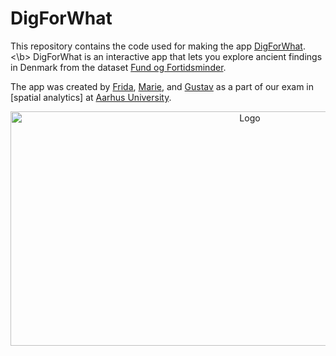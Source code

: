 # DigForWhat

This repository contains the code used for making the app [DigForWhat](https://vftgustav.shinyapps.io/DigForWhat/). <\b> 
DigForWhat is an interactive app that lets you explore ancient findings in Denmark from the dataset [Fund og Fortidsminder](https://www.kulturarv.dk/fundogfortidsminder/).

The app was created by [Frida](github.com/frillecode/), [Marie](github.com/marmor97), and [Gustav](github.com/guscode/) as a part of our exam in [spatial analytics] at [Aarhus University](https://kursuskatalog.au.dk/da/course/101991/Spatial-Analytics). 

<p align="center">
  <a href="https://github.com/Guscode/DigForWhat/">
    <img src="readme_files/github_gif_map.gif" alt="Logo" width=750 height=375>
  </a>
